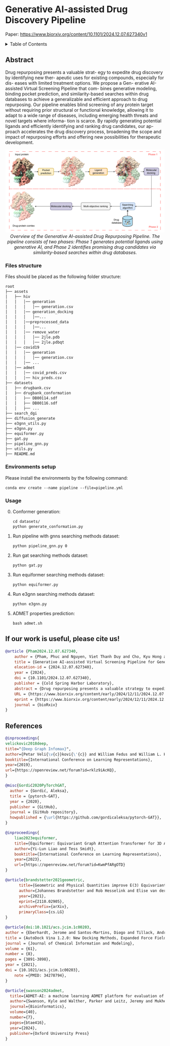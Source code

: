<!-- PAPER TITLE -->

# Generative AI-assisted Drug Discovery Pipeline

Paper: https://www.biorxiv.org/content/10.1101/2024.12.07.627340v1

<!-- TABLE OF CONTENTS -->

<details>
  <summary>Table of Contents</summary>
  <ol>
    <li><a href="#abstract">Abstract</a></li>
    <li><a href="#filestructure">Files structure</a></li>
    <li><a href="#environmentsetup">Environments setup</a></li>
    <li><a href="#citing">Citing</a></li>
  </ol>
</details>

<!-- ABSTRACT -->

## Abstract

 Drug repurposing presents a valuable strat-
egy to expedite drug discovery by identifying new ther-
apeutic uses for existing compounds, especially for dis-
eases with limited treatment options. We propose a Gen-
erative AI-assisted Virtual Screening Pipeline that com-
bines generative modeling, binding pocket prediction, and
similarity-based searches within drug databases to achieve
a generalizable and efficient approach to drug repurposing.
Our pipeline enables blind screening of any protein target
without requiring prior structural or functional knowledge,
allowing it to adapt to a wide range of diseases, including
emerging health threats and novel targets where informa-
tion is scarce. By rapidly generating potential ligands and
efficiently identifying and ranking drug candidates, our ap-
proach accelerates the drug discovery process, broadening
the scope and impact of repurposing efforts and offering
new possibilities for therapeutic development. 

<p align="center">
   <img src="assets/images/pipeline.png" data-canonical-src="assets/images/pipeline.png" width="600"/><br/>
   <i>Overview of the Generative AI-assisted Drug Repurposing Pipeline. The pipeline consists of two phases: Phase 1
generates potential ligands using generative AI, and Phase 2 identifies promising drug candidates via similarity-based searches
within drug databases.</i>
 </p>

### Files structure
Files should be placed as the following folder structure:

```
root
├── assets
│   ├── hiv
│   │   │── generation
│   │   │   │── generation.csv
│   │   │── generation_docking
│   │   │   │──...
│   │   │──preprocessed_data
│   │   │   │──...
│   │   │── remove_water
│   │   │   │── 2jle.pdb
│   │   │   │── 2jle.pdbqt
│   │── covid19
│   │   │── generation
│   │   │   │── generation.csv
│   │   │── ...
│   │── admet
│   │   │── covid_preds.csv
│   │   │── hiv_preds.csv
├── datasets
│   ├── drugbank.csv
│   ├── drugbank_conformation
│   │   ├── DB00114.sdf
│   │   ├── DB00116.sdf
│   │   ├── ...
├── search_dgi
├── diffusion_generate
├── e3gnn_utils.py
├── e3gnn.py
├── equiformer.py
├── gat.py
├── pipeline_gnn.py
├── utils.py
├── README.md
```
### Environments setup
Please install the environments by the following command:
```
conda env create --name pipeline --file=pipeline.yml
```
### Usage
0. Conformer generation:
    ```
    cd datasets/
    python generate_conformation.py
    ```
1. Run pipeline with gnns searching methods dataset:
    ```
    python pipeline_gnn.py 0
    ```

2. Run gat searching methods dataset:
    ```
    python gat.py
    ```
3. Run equiformer searching methods dataset:
    ```
    python equiformer.py
    ```
4. Run e3gnn searching methods dataset:
    ```
    python e3gnn.py
    ```
5. ADMET properties prediction:
    ```
    bash admet.sh
    ```

<!-- CITING -->

## If our work is useful, please cite us!

```bibtex
@article {Pham2024.12.07.627340,
	author = {Pham, Phuc and Nguyen, Viet Thanh Duy and Cho, Kyu Hong and Hy, Truong Son},
	title = {Generative AI-assisted Virtual Screening Pipeline for Generalizable and Efficient Drug Repurposing},
	elocation-id = {2024.12.07.627340},
	year = {2024},
	doi = {10.1101/2024.12.07.627340},
	publisher = {Cold Spring Harbor Laboratory},
	abstract = {Drug repurposing presents a valuable strategy to expedite drug discovery by identifying new therapeutic uses for existing compounds, especially for diseases with limited treatment options. We propose a Generative AI-assisted Virtual Screening Pipeline that combines generative modeling, binding pocket prediction, and similarity-based searches within drug databases to achieve a generalizable and efficient approach to drug repurposing. Our pipeline enables blind screening of any protein target without requiring prior structural or functional knowledge, allowing it to adapt to a wide range of diseases, including emerging health threats and novel targets where information is scarce. By rapidly generating potential ligands and efficiently identifying and ranking drug candidates, our approach accelerates the drug discovery process, broadening the scope and impact of repurposing efforts and offering new possibilities for therapeutic development. Detailed results and implementation can be accessed at https://github.com/HySonLab/DrugPipeCompeting Interest StatementThe authors have declared no competing interest.},
	URL = {https://www.biorxiv.org/content/early/2024/12/11/2024.12.07.627340},
	eprint = {https://www.biorxiv.org/content/early/2024/12/11/2024.12.07.627340.full.pdf},
	journal = {bioRxiv}
}
```

## References

```bibtex
@inproceedings{
velickovic2018deep,
title="{Deep Graph Infomax}",
author={Petar Veli{\v{c}}kovi{\'{c}} and William Fedus and William L. Hamilton and Pietro Li{\`{o}} and Yoshua Bengio and R Devon Hjelm},
booktitle={International Conference on Learning Representations},
year={2019},
url={https://openreview.net/forum?id=rklz9iAcKQ},
}
```
```bibtex
@misc{Gordić2020PyTorchGAT,
  author = {Gordić, Aleksa},
  title = {pytorch-GAT},
  year = {2020},
  publisher = {GitHub},
  journal = {GitHub repository},
  howpublished = {\url{https://github.com/gordicaleksa/pytorch-GAT}},
}
```
```bibtex
@inproceedings{
    liao2023equiformer,
    title={Equiformer: Equivariant Graph Attention Transformer for 3D Atomistic Graphs},
    author={Yi-Lun Liao and Tess Smidt},
    booktitle={International Conference on Learning Representations},
    year={2023},
    url={https://openreview.net/forum?id=KwmPfARgOTD}
}
```
```bibtex
@article{brandstetter2021geometric,
      title={Geometric and Physical Quantities improve E(3) Equivariant Message Passing},
      author={Johannes Brandstetter and Rob Hesselink and Elise van der Pol and Erik Bekkers and Max Welling},
      year={2021},
      eprint={2110.02905},
      archivePrefix={arXiv},
      primaryClass={cs.LG}
}
```
```bibtex
@article{doi:10.1021/acs.jcim.1c00203,
author = {Eberhardt, Jerome and Santos-Martins, Diogo and Tillack, Andreas F. and Forli, Stefano},
title = {AutoDock Vina 1.2.0: New Docking Methods, Expanded Force Field, and Python Bindings},
journal = {Journal of Chemical Information and Modeling},
volume = {61},
number = {8},
pages = {3891-3898},
year = {2021},
doi = {10.1021/acs.jcim.1c00203},
    note ={PMID: 34278794},
}
```
```bibtex
@article{swanson2024admet,
  title={ADMET-AI: a machine learning ADMET platform for evaluation of large-scale chemical libraries},
  author={Swanson, Kyle and Walther, Parker and Leitz, Jeremy and Mukherjee, Souhrid and Wu, Joseph C and Shivnaraine, Rabindra V and Zou, James},
  journal={Bioinformatics},
  volume={40},
  number={7},
  pages={btae416},
  year={2024},
  publisher={Oxford University Press}
}
```
